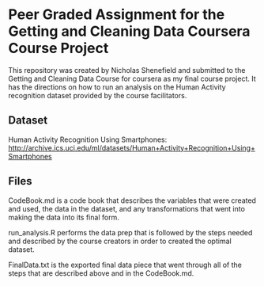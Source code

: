 # Peer Graded Assignment for the Getting and Cleaning Data Coursera Course Project

This repository was created by Nicholas Shenefield and submitted to the Getting and Cleaning Data Course for coursera as my final course project. It has the directions on how to run an analysis on the Human Activity recognition dataset provided by the course facilitators.

## Dataset

Human Activity Recognition Using Smartphones: http://archive.ics.uci.edu/ml/datasets/Human+Activity+Recognition+Using+Smartphones

## Files

CodeBook.md is a code book that describes the variables that were created and used, the data in the dataset, and any transformations that went into making the data into its final form. 

run_analysis.R performs the data prep that is followed by the steps needed and described by the course creators in order to created the optimal dataset.
  
FinalData.txt is the exported final data piece that went through all of the steps that are described above and in the CodeBook.md.
